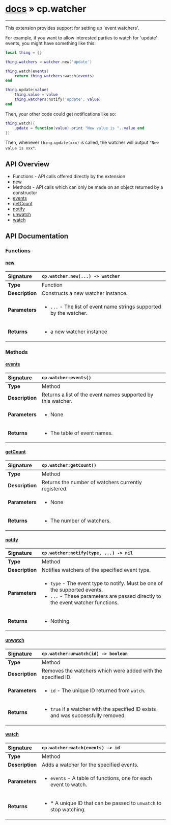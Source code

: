# [docs](index.md) » cp.watcher
---

This extension provides support for setting up 'event watchers'.

For example, if you want to allow interested parties to watch for 'update'
events, you might have something like this:

```lua
local thing = {}

thing.watchers = watcher.new('update')

thing.watch(events)
	return thing.watchers:watch(events)
end

thing.update(value)
	thing.value = value
	thing.watchers:notify('update', value)
end
```

Then, your other code could get notifications like so:

```lua
thing.watch({
	update = function(value) print "New value is "..value end
})
```

Then, whenever `thing.update(xxx)` is called, the watcher will output `"New value is xxx"`.

## API Overview
* Functions - API calls offered directly by the extension
 * [new](#new)
* Methods - API calls which can only be made on an object returned by a constructor
 * [events](#events)
 * [getCount](#getcount)
 * [notify](#notify)
 * [unwatch](#unwatch)
 * [watch](#watch)

## API Documentation

### Functions

#### [new](#new)
| <span style="float: left;">**Signature**</span> | <span style="float: left;">`cp.watcher.new(...) -> watcher` </span>                                                          |
| -----------------------------------------------------|---------------------------------------------------------------------------------------------------------|
| **Type**                                             | Function                                                                                         |
| **Description**                                      | Constructs a new watcher instance.                                                                                         |
| **Parameters**                                       | <ul markdown="1"><li markdown="1">`...` - The list of event name strings supported by the watcher.</li></ul> |
| **Returns**                                          | <ul markdown="1"><li markdown="1">a new watcher instance</li></ul>          |

### Methods

#### [events](#events)
| <span style="float: left;">**Signature**</span> | <span style="float: left;">`cp.watcher:events()` </span>                                                          |
| -----------------------------------------------------|---------------------------------------------------------------------------------------------------------|
| **Type**                                             | Method                                                                                         |
| **Description**                                      | Returns a list of the event names supported by this watcher.                                                                                         |
| **Parameters**                                       | <ul markdown="1"><li markdown="1">None</li></ul> |
| **Returns**                                          | <ul markdown="1"><li markdown="1">The table of event names.</li></ul>          |

#### [getCount](#getcount)
| <span style="float: left;">**Signature**</span> | <span style="float: left;">`cp.watcher:getCount()` </span>                                                          |
| -----------------------------------------------------|---------------------------------------------------------------------------------------------------------|
| **Type**                                             | Method                                                                                         |
| **Description**                                      | Returns the number of watchers currently registered.                                                                                         |
| **Parameters**                                       | <ul markdown="1"><li markdown="1">None</li></ul> |
| **Returns**                                          | <ul markdown="1"><li markdown="1">The number of watchers.</li></ul>          |

#### [notify](#notify)
| <span style="float: left;">**Signature**</span> | <span style="float: left;">`cp.watcher:notify(type, ...) -> nil` </span>                                                          |
| -----------------------------------------------------|---------------------------------------------------------------------------------------------------------|
| **Type**                                             | Method                                                                                         |
| **Description**                                      | Notifies watchers of the specified event type.                                                                                         |
| **Parameters**                                       | <ul markdown="1"><li markdown="1">`type`	- The event type to notify. Must be one of the supported events.</li><li markdown="1">`...`	- These parameters are passed directly to the event watcher functions.</li></ul> |
| **Returns**                                          | <ul markdown="1"><li markdown="1">Nothing.</li></ul>          |

#### [unwatch](#unwatch)
| <span style="float: left;">**Signature**</span> | <span style="float: left;">`cp.watcher:unwatch(id) -> boolean` </span>                                                          |
| -----------------------------------------------------|---------------------------------------------------------------------------------------------------------|
| **Type**                                             | Method                                                                                         |
| **Description**                                      | Removes the watchers which were added with the specified ID.                                                                                         |
| **Parameters**                                       | <ul markdown="1"><li markdown="1">`id`		- The unique ID returned from `watch`.</li></ul> |
| **Returns**                                          | <ul markdown="1"><li markdown="1">`true` if a watcher with the specified ID exists and was successfully removed.</li></ul>          |

#### [watch](#watch)
| <span style="float: left;">**Signature**</span> | <span style="float: left;">`cp.watcher:watch(events) -> id` </span>                                                          |
| -----------------------------------------------------|---------------------------------------------------------------------------------------------------------|
| **Type**                                             | Method                                                                                         |
| **Description**                                      | Adds a watcher for the specified events.                                                                                         |
| **Parameters**                                       | <ul markdown="1"><li markdown="1">`events`		- A table of functions, one for each event to watch.</li></ul> |
| **Returns**                                          | <ul markdown="1"><li markdown="1">* A unique ID that can be passed to `unwatch` to stop watching.</li></ul>          |

